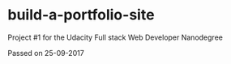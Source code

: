 # build-a-portfolio-site
Project #1 for the Udacity Full stack Web Developer Nanodegree

Passed on 25-09-2017

